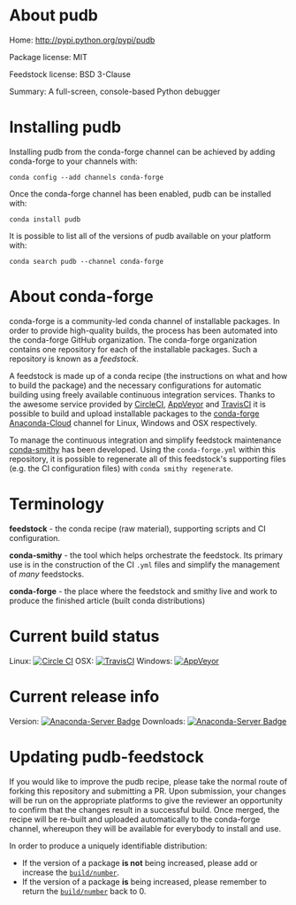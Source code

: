 About pudb
==========

Home: http://pypi.python.org/pypi/pudb

Package license: MIT

Feedstock license: BSD 3-Clause

Summary: A full-screen, console-based Python debugger



Installing pudb
===============

Installing pudb from the conda-forge channel can be achieved by adding conda-forge to your channels with:

```
conda config --add channels conda-forge
```

Once the conda-forge channel has been enabled, pudb can be installed with:

```
conda install pudb
```

It is possible to list all of the versions of pudb available on your platform with:

```
conda search pudb --channel conda-forge
```


About conda-forge
=================

conda-forge is a community-led conda channel of installable packages.
In order to provide high-quality builds, the process has been automated into the
conda-forge GitHub organization. The conda-forge organization contains one repository
for each of the installable packages. Such a repository is known as a *feedstock*.

A feedstock is made up of a conda recipe (the instructions on what and how to build
the package) and the necessary configurations for automatic building using freely
available continuous integration services. Thanks to the awesome service provided by
[CircleCI](https://circleci.com/), [AppVeyor](http://www.appveyor.com/)
and [TravisCI](https://travis-ci.org/) it is possible to build and upload installable
packages to the [conda-forge](https://anaconda.org/conda-forge)
[Anaconda-Cloud](http://docs.anaconda.org/) channel for Linux, Windows and OSX respectively.

To manage the continuous integration and simplify feedstock maintenance
[conda-smithy](http://github.com/conda-forge/conda-smithy) has been developed.
Using the ``conda-forge.yml`` within this repository, it is possible to regenerate all of
this feedstock's supporting files (e.g. the CI configuration files) with ``conda smithy regenerate``.


Terminology
===========

**feedstock** - the conda recipe (raw material), supporting scripts and CI configuration.

**conda-smithy** - the tool which helps orchestrate the feedstock.
                   Its primary use is in the construction of the CI ``.yml`` files
                   and simplify the management of *many* feedstocks.

**conda-forge** - the place where the feedstock and smithy live and work to
                  produce the finished article (built conda distributions)

Current build status
====================

Linux: [![Circle CI](https://circleci.com/gh/conda-forge/pudb-feedstock.svg?style=svg)](https://circleci.com/gh/conda-forge/pudb-feedstock)
OSX: [![TravisCI](https://travis-ci.org/conda-forge/pudb-feedstock.svg?branch=master)](https://travis-ci.org/conda-forge/pudb-feedstock)
Windows: [![AppVeyor](https://ci.appveyor.com/api/projects/status/github/conda-forge/pudb-feedstock?svg=True)](https://ci.appveyor.com/project/conda-forge/pudb-feedstock/branch/master)

Current release info
====================
Version: [![Anaconda-Server Badge](https://anaconda.org/conda-forge/pudb/badges/version.svg)](https://anaconda.org/conda-forge/pudb)
Downloads: [![Anaconda-Server Badge](https://anaconda.org/conda-forge/pudb/badges/downloads.svg)](https://anaconda.org/conda-forge/pudb)


Updating pudb-feedstock
=======================

If you would like to improve the pudb recipe, please take the normal
route of forking this repository and submitting a PR. Upon submission, your changes will
be run on the appropriate platforms to give the reviewer an opportunity to confirm that the
changes result in a successful build. Once merged, the recipe will be re-built and uploaded
automatically to the conda-forge channel, whereupon they will be available for everybody to
install and use.

In order to produce a uniquely identifiable distribution:
 * If the version of a package **is not** being increased, please add or increase
   the [``build/number``](http://conda.pydata.org/docs/building/meta-yaml.html#build-number-and-string).
 * If the version of a package **is** being increased, please remember to return
   the [``build/number``](http://conda.pydata.org/docs/building/meta-yaml.html#build-number-and-string)
   back to 0.
